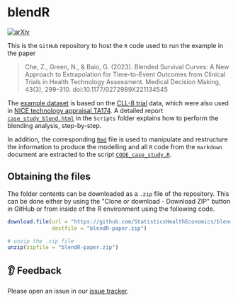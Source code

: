 # blendR

[![arXiv](https://img.shields.io/badge/arXiv-2206.00154-f9f107.svg)](https://arxiv.org/abs/2206.00154)

This is the `GitHub` repository to host the `R` code used to run the example in the paper

> Che, Z., Green, N., & Baio, G. (2023). Blended Survival Curves: A New Approach to Extrapolation for Time-to-Event Outcomes from Clinical Trials in Health Technology Assessment. Medical Decision Making, 43(3), 299-310. doi:10.1177/0272989X221134545

The [example dataset](Data/TA174.csv) is based on the [CLL-8 trial](https://doi.org/10.1016/S0140-6736(10)61381-5) data, which were also used in [NICE technology appraisal TA174](https://www.nice.org.uk/guidance/ta174). A detailed report [`case_study_blend.html`](Scripts/case_study_blend.html) in the `Scripts` folder explains how to perform the blending analysis, step-by-step. 

In addition, the corresponding [`Rmd`](Scripts/case_study_blend.Rmd) file is used to manipulate and restructure the information to produce the modelling and all `R` code from the `markdown` document are extracted to the script [`CODE_case_study.R`](Scripts/CODE_case_study.R).   

## Obtaining the files

The folder contents can be downloaded as a `.zip` file of the repository.
This can be done either by using the "Clone or download - Download ZIP" button in GitHub or from inside of the R environment using the following code.

```r
download.file(url = "https://github.com/StatisticsHealthEconomics/blendR-paper/archive/main.zip",
              destfile = "blendR-paper.zip")

# unzip the .zip file
unzip(zipfile = "blendR-paper.zip")
```

## 👂 Feedback

Please open an issue in our [issue tracker](https://github.com/statisticsHealthEconomics/blendR/issues).
